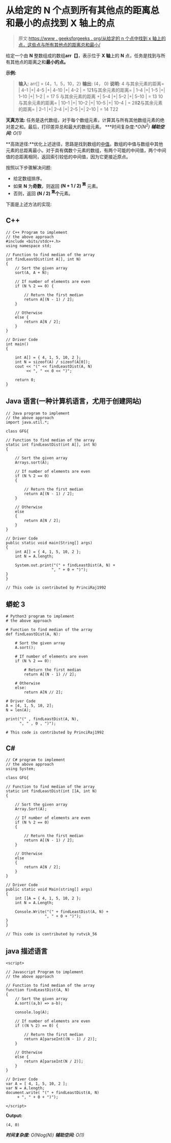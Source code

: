 # 从给定的 N 个点到所有其他点的距离总和最小的点找到 X 轴上的点

> 原文:[https://www . geeksforgeeks . org/从给定的 n 个点中找到 x 轴上的点，这些点与所有其他点的距离总和最小/](https://www.geeksforgeeks.org/find-the-point-on-x-axis-from-given-n-points-having-least-sum-of-distances-from-all-other-points/)

给定一个由 **N** 整数组成的数组**arr【】**，表示位于 **X 轴**上的 **N** 点，任务是找到与所有其他点的距离之和**最小的点。**

**示例:**

> **输入:** arr[] = {4，1，5，10，2}
> **输出:** (4， 0)
> **说明:**
> 4 与其余元素的距离= | 4–1 |+| 4–5 |+| 4–10 |+| 4–2 | = 12**1**与其余元素的距离= | 1–4 |+| 1–5 |+| 1–10 |+| 1–2 | = 17
> 5 与其余元素的距离 +| 5–4 |+| 5–2 |+| 5–10 | = 13
> 10 与其余元素的距离= | 10–1 |+| 10–2 |+| 10–5 |+| 10–4 | = 28**2**与其余元素的距离= | 2–1 |+| 2–4 |+| 2–5 |+| 2–10 | = 14
> T22

**天真方法:**
任务是迭代数组，对于每个数组元素，计算其与所有其他数组元素的绝对差之和。最后，打印差异总和最大的数组元素。
***时间复杂度:**O(N<sup>2</sup>)*
***辅助空间:** O(1)*

**高效途径:**优化上述途径，思路是找到数组的[中值](https://www.geeksforgeeks.org/median/)。数组的中值与数组中其他元素的总距离最小。对于具有偶数个元素的数组，有两个可能的中间值，两个中间值的总距离相同，返回索引较低的中间值，因为它更接近原点。

按照以下步骤解决问题:

*   给定数组排序。
*   如果 **N** 为**奇数**，则返回 **(N + 1 / 2) <sup>第</sup>** 元素。
*   否则，返回 **(N / 2) <sup>第</sup>个**元素。

下面是上述方法的实现:

## C++

```
// C++ Program to implement
// the above approach
#include <bits/stdc++.h>
using namespace std;

// Function to find median of the array
int findLeastDist(int A[], int N)
{
    // Sort the given array
    sort(A, A + N);

    // If number of elements are even
    if (N % 2 == 0) {

        // Return the first median
        return A[(N - 1) / 2];
    }

    // Otherwise
    else {
        return A[N / 2];
    }
}

// Driver Code
int main()
{

    int A[] = { 4, 1, 5, 10, 2 };
    int N = sizeof(A) / sizeof(A[0]);
    cout << "(" << findLeastDist(A, N)
         << ", " << 0 << ")";

    return 0;
}
```

## Java 语言(一种计算机语言，尤用于创建网站)

```
// Java program to implement
// the above approach
import java.util.*;

class GFG{

// Function to find median of the array
static int findLeastDist(int A[], int N)
{

    // Sort the given array
    Arrays.sort(A);

    // If number of elements are even
    if (N % 2 == 0)
    {

        // Return the first median
        return A[(N - 1) / 2];
    }

    // Otherwise
    else
    {
        return A[N / 2];
    }
}

// Driver Code
public static void main(String[] args)
{
    int A[] = { 4, 1, 5, 10, 2 };
    int N = A.length;

    System.out.print("(" + findLeastDist(A, N) +
                    ", " + 0 + ")");
}
}

// This code is contributed by PrinciRaj1992
```

## 蟒蛇 3

```
# Python3 program to implement
# the above approach

# Function to find median of the array
def findLeastDist(A, N):

    # Sort the given array
    A.sort();

    # If number of elements are even
    if (N % 2 == 0):

        # Return the first median
        return A[(N - 1) // 2];

    # Otherwise
    else:
        return A[N // 2];

# Driver Code
A = [4, 1, 5, 10, 2];
N = len(A);

print("(" , findLeastDist(A, N),
      ", " , 0 , ")");

# This code is contributed by PrinciRaj1992
```

## C#

```
// C# program to implement
// the above approach
using System;

class GFG{

// Function to find median of the array
static int findLeastDist(int []A, int N)
{

    // Sort the given array
    Array.Sort(A);

    // If number of elements are even
    if (N % 2 == 0)
    {

        // Return the first median
        return A[(N - 1) / 2];
    }

    // Otherwise
    else
    {
        return A[N / 2];
    }
}

// Driver Code
public static void Main(string[] args)
{
    int []A = { 4, 1, 5, 10, 2 };
    int N = A.Length;

    Console.Write("(" + findLeastDist(A, N) +
                 ", " + 0 + ")");
}
}

// This code is contributed by rutvik_56
```

## java 描述语言

```
<script>

// Javascript Program to implement
// the above approach

// Function to find median of the array
function findLeastDist(A, N)
{
    // Sort the given array
    A.sort((a,b) => a-b);

    console.log(A);

    // If number of elements are even
    if ((N % 2) == 0) {

        // Return the first median
        return A[parseInt((N - 1) / 2)];
    }

    // Otherwise
    else {
        return A[parseInt(N / 2)];
    }
}

// Driver Code
var A = [ 4, 1, 5, 10, 2 ];
var N = A.length;
document.write( "(" + findLeastDist(A, N)
     + ", " + 0 + ")");

</script>
```

**Output:** 

```
(4, 0)
```

***时间复杂度:** O(Nlog(N))*
***辅助空间:** O(1)*